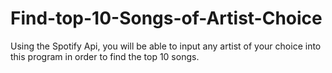 # Find-top-10-Songs-of-Artist-Choice
Using the Spotify Api, you will be able to input any artist of your choice into this program in order to find the top 10 songs. 
